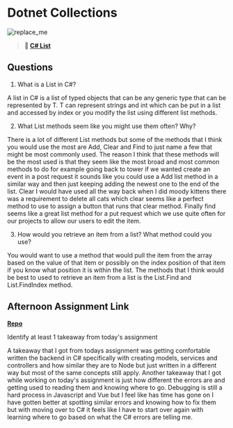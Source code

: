 # Dotnet Collections

![replace_me](https://codeworks.blob.core.windows.net/public/assets/img/illustrations/placeholder.svg)

> **📖 [C# List](https://codeworksacademy.com/fs-student-guide/resources/wk10/02-List-Methods)**

## Questions

1. What is a List in C#?

A list in C# is a list of typed objects that can be any generic type that can be represented by T. T can represent strings and int which can be put in a list and accessed by index or you modify the list using different list methods.

2. What List methods seem like you might use them often? Why?

There is a lot of different List methods but some of the methods that I think you would use the most are Add, Clear and Find to just name a few that might be most commonly used. The reason I think that these methods will be the most used is that they seem like the most broad and most common methods to do for example going back to tower if we wanted create an event in a post request it sounds like you could use a Add list method in a similar way and then just keeping adding the newest one to the end of the list. Clear I would have used all the way back when I did moody kittens there was a requirement to delete all cats which clear seems like a perfect method to use to assign a button that runs that clear method. Finally find seems like a great list method for a put request which we use quite often for our projects to allow our users to edit the item.

3. How would you retrieve an item from a list? What method could you use?

You would want to use a method that would pull the item from the array based on the value of that item or possibly on the index position of that item if you know what position it is within the list. The methods that I think would be best to used to retrieve an item from a list is the List.Find and List.FindIndex method.

## Afternoon Assignment Link

**[Repo](https://github.com/TylerRice27/Gregslist)**

Identify at least 1 takeaway from today's assignment


A takeaway that I got from todays assignment was getting comfortable written the backend in C# specifically with creating models, services and controllers and how similar they are to Node but just written in a different way but most of the same concepts still apply. Another takeaway that I got while working on today's assignment is just how different the errors are and getting used to reading them and knowing where to go. Debugging is still a hard process in Javascript and Vue but I feel like has time has gone on I have gotten better at spotting similar errors and knowing how to fix them but with moving over to C# it feels like I have to start over again with learning where to go based on what the C# errors are telling me.